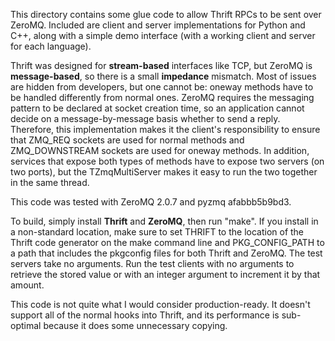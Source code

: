 This directory contains some glue code to allow Thrift RPCs to be sent over
ZeroMQ.  Included are client and server implementations for Python and C++,
along with a simple demo interface (with a working client and server for
each language).

Thrift was designed for **stream-based** interfaces like TCP, but ZeroMQ is
**message-based**, so there is a small **impedance** mismatch.  Most of issues are
hidden from developers, but one cannot be: oneway methods have to be handled
differently from normal ones.  ZeroMQ requires the messaging pattern to be
declared at socket creation time, so an application cannot decide on a
message-by-message basis whether to send a reply.  Therefore, this
implementation makes it the client's responsibility to ensure that ZMQ_REQ
sockets are used for normal methods and ZMQ_DOWNSTREAM sockets are used for
oneway methods.  In addition, services that expose both types of methods
have to expose two servers (on two ports), but the TZmqMultiServer makes it
easy to run the two together in the same thread.

This code was tested with ZeroMQ 2.0.7 and pyzmq afabbb5b9bd3.

To build, simply install **Thrift** and **ZeroMQ**, then run "make".  If you install
in a non-standard location, make sure to set THRIFT to the location of the
Thrift code generator on the make command line and PKG_CONFIG_PATH to a path
that includes the pkgconfig files for both Thrift and ZeroMQ.  The test
servers take no arguments.  Run the test clients with no arguments to
retrieve the stored value or with an integer argument to increment it by
that amount.

This code is not quite what I would consider production-ready.  It doesn't
support all of the normal hooks into Thrift, and its performance is
sub-optimal because it does some unnecessary copying.
